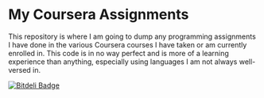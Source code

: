My Coursera Assignments
==============
This repository is where I am going to dump any programming assignments I have done in the various Coursera courses I have taken or am currently enrolled in.  This code is in no way perfect and is more of a learning experience than anything, especially using languages I am not always well-versed in. 



[![Bitdeli Badge](https://d2weczhvl823v0.cloudfront.net/mbecker73/coursera/trend.png)](https://bitdeli.com/free "Bitdeli Badge")

